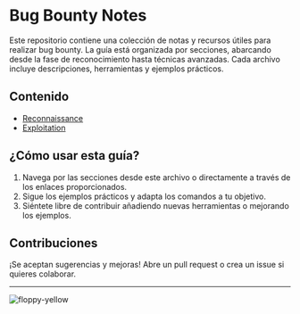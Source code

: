 # Bug Bounty Notes

Este repositorio contiene una colección de notas y recursos útiles para realizar bug bounty. La guía está organizada por secciones, abarcando desde la fase de reconocimiento hasta técnicas avanzadas. Cada archivo incluye descripciones, herramientas y ejemplos prácticos.

## Contenido

- [Reconnaissance](assets/Reconnaissance/README.md)
- [Exploitation](assets/Exploitation/README.md)  

## ¿Cómo usar esta guía?

1. Navega por las secciones desde este archivo o directamente a través de los enlaces proporcionados.
2. Sigue los ejemplos prácticos y adapta los comandos a tu objetivo.
3. Siéntete libre de contribuir añadiendo nuevas herramientas o mejorando los ejemplos.

## Contribuciones

¡Se aceptan sugerencias y mejoras! Abre un pull request o crea un issue si quieres colaborar.

---
![floppy-yellow](https://github.com/user-attachments/assets/6ab0e16f-ba1f-44e4-8c06-c312ee77dd59)
